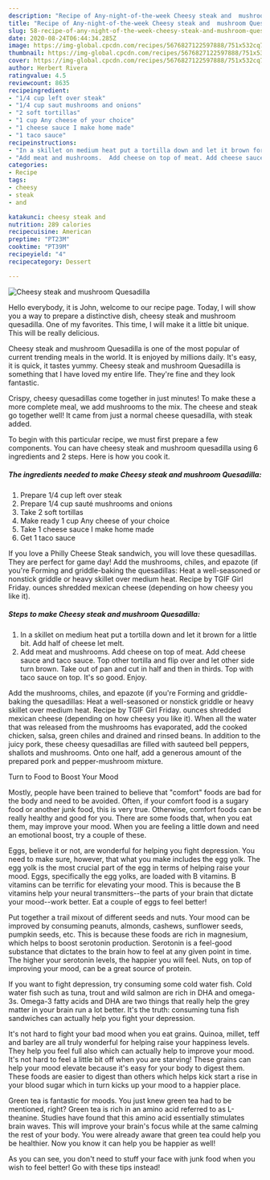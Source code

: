 ```yaml
---
description: "Recipe of Any-night-of-the-week Cheesy steak and  mushroom Quesadilla"
title: "Recipe of Any-night-of-the-week Cheesy steak and  mushroom Quesadilla"
slug: 58-recipe-of-any-night-of-the-week-cheesy-steak-and-mushroom-quesadilla
date: 2020-08-24T06:44:34.285Z
image: https://img-global.cpcdn.com/recipes/5676827122597888/751x532cq70/cheesy-steak-and-mushroom-quesadilla-recipe-main-photo.jpg
thumbnail: https://img-global.cpcdn.com/recipes/5676827122597888/751x532cq70/cheesy-steak-and-mushroom-quesadilla-recipe-main-photo.jpg
cover: https://img-global.cpcdn.com/recipes/5676827122597888/751x532cq70/cheesy-steak-and-mushroom-quesadilla-recipe-main-photo.jpg
author: Herbert Rivera
ratingvalue: 4.5
reviewcount: 8635
recipeingredient:
- "1/4 cup left over steak"
- "1/4 cup saut mushrooms and onions"
- "2 soft tortillas"
- "1 cup Any cheese of your choice"
- "1 cheese sauce I make home made"
- "1 taco sauce"
recipeinstructions:
- "In a skillet on medium heat put a tortilla down and let it brown for a little bit. Add half of cheese let melt."
- "Add meat and mushrooms.  Add cheese on top of meat. Add cheese sauce and taco sauce. Top other tortilla and flip over and let other side turn brown. Take out of pan and cut in half and then in thirds. Top with taco sauce on top. It&#39;s so good.  Enjoy."
categories:
- Recipe
tags:
- cheesy
- steak
- and

katakunci: cheesy steak and 
nutrition: 289 calories
recipecuisine: American
preptime: "PT23M"
cooktime: "PT39M"
recipeyield: "4"
recipecategory: Dessert

---
```



![Cheesy steak and  mushroom Quesadilla](https://img-global.cpcdn.com/recipes/5676827122597888/751x532cq70/cheesy-steak-and-mushroom-quesadilla-recipe-main-photo.jpg)

Hello everybody, it is John, welcome to our recipe page. Today, I will show you a way to prepare a distinctive dish, cheesy steak and  mushroom quesadilla. One of my favorites. This time, I will make it a little bit unique. This will be really delicious.

Cheesy steak and  mushroom Quesadilla is one of the most popular of current trending meals in the world. It is enjoyed by millions daily. It's easy, it is quick, it tastes yummy. Cheesy steak and  mushroom Quesadilla is something that I have loved my entire life. They're fine and they look fantastic.

Crispy, cheesy quesadillas come together in just minutes! To make these a more complete meal, we add mushrooms to the mix. The cheese and steak go together well! It came from just a normal cheese quesadilla, with steak added.


To begin with this particular recipe, we must first prepare a few components. You can have cheesy steak and  mushroom quesadilla using 6 ingredients and 2 steps. Here is how you cook it.

<!--inarticleads1-->

##### The ingredients needed to make Cheesy steak and  mushroom Quesadilla:

1. Prepare 1/4 cup left over steak
1. Prepare 1/4 cup sauté mushrooms and onions
1. Take 2 soft tortillas
1. Make ready 1 cup Any cheese of your choice
1. Take 1 cheese sauce I make home made
1. Get 1 taco sauce


If you love a Philly Cheese Steak sandwich, you will love these quesadillas. They are perfect for game day! Add the mushrooms, chiles, and epazote (if you&#39;re Forming and griddle-baking the quesadillas: Heat a well-seasoned or nonstick griddle or heavy skillet over medium heat. Recipe by TGIF Girl Friday. ounces shredded mexican cheese (depending on how cheesy you like it). 

<!--inarticleads2-->

##### Steps to make Cheesy steak and  mushroom Quesadilla:

1. In a skillet on medium heat put a tortilla down and let it brown for a little bit. Add half of cheese let melt.
1. Add meat and mushrooms.  Add cheese on top of meat. Add cheese sauce and taco sauce. Top other tortilla and flip over and let other side turn brown. Take out of pan and cut in half and then in thirds. Top with taco sauce on top. It&#39;s so good.  Enjoy.


Add the mushrooms, chiles, and epazote (if you&#39;re Forming and griddle-baking the quesadillas: Heat a well-seasoned or nonstick griddle or heavy skillet over medium heat. Recipe by TGIF Girl Friday. ounces shredded mexican cheese (depending on how cheesy you like it). When all the water that was released from the mushrooms has evaporated, add the cooked chicken, salsa, green chiles and drained and rinsed beans. In addition to the juicy pork, these cheesy quesadillas are filled with sauteed bell peppers, shallots and mushrooms. Onto one half, add a generous amount of the prepared pork and pepper-mushroom mixture. 

Turn to Food to Boost Your Mood


Mostly, people have been trained to believe that "comfort" foods are bad for the body and need to be avoided. Often, if your comfort food is a sugary food or another junk food, this is very true. Otherwise, comfort foods can be really healthy and good for you. There are some foods that, when you eat them, may improve your mood. When you are feeling a little down and need an emotional boost, try a couple of these.

Eggs, believe it or not, are wonderful for helping you fight depression. You need to make sure, however, that what you make includes the egg yolk. The egg yolk is the most crucial part of the egg in terms of helping raise your mood. Eggs, specifically the egg yolks, are loaded with B vitamins. B vitamins can be terrific for elevating your mood. This is because the B vitamins help your neural transmitters--the parts of your brain that dictate your mood--work better. Eat a couple of eggs to feel better!

Put together a trail mixout of different seeds and nuts. Your mood can be improved by consuming peanuts, almonds, cashews, sunflower seeds, pumpkin seeds, etc. This is because these foods are rich in magnesium, which helps to boost serotonin production. Serotonin is a feel-good substance that dictates to the brain how to feel at any given point in time. The higher your serotonin levels, the happier you will feel. Nuts, on top of improving your mood, can be a great source of protein.

If you want to fight depression, try consuming some cold water fish. Cold water fish such as tuna, trout and wild salmon are rich in DHA and omega-3s. Omega-3 fatty acids and DHA are two things that really help the grey matter in your brain run a lot better. It's the truth: consuming tuna fish sandwiches can actually help you fight your depression. 

It's not hard to fight your bad mood when you eat grains. Quinoa, millet, teff and barley are all truly wonderful for helping raise your happiness levels. They help you feel full also which can actually help to improve your mood. It's not hard to feel a little bit off when you are starving! These grains can help your mood elevate because it's easy for your body to digest them. These foods are easier to digest than others which helps kick start a rise in your blood sugar which in turn kicks up your mood to a happier place.

Green tea is fantastic for moods. You just knew green tea had to be mentioned, right? Green tea is rich in an amino acid referred to as L-theanine. Studies have found that this amino acid essentially stimulates brain waves. This will improve your brain's focus while at the same calming the rest of your body. You were already aware that green tea could help you be healthier. Now you know it can help you be happier as well!

As you can see, you don't need to stuff your face with junk food when you wish to feel better! Go  with  these tips  instead!

